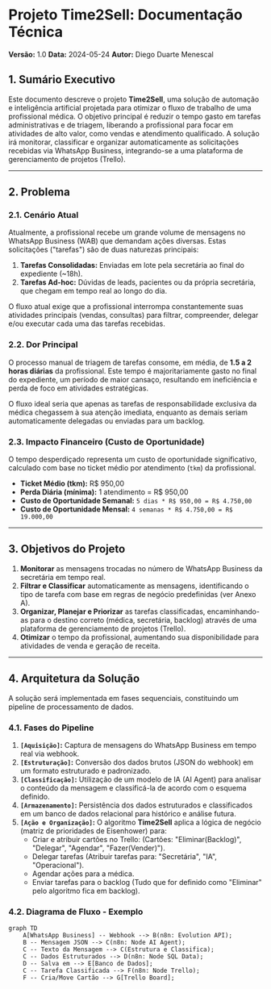# **Projeto Time2Sell: Documentação Técnica**

**Versão:** 1.0
**Data:** 2024-05-24
**Autor:** Diego Duarte Menescal

## 1. Sumário Executivo

Este documento descreve o projeto **Time2Sell**, uma solução de automação e inteligência artificial projetada para otimizar o fluxo de trabalho de uma profissional médica. O objetivo principal é reduzir o tempo gasto em tarefas administrativas e de triagem, liberando a profissional para focar em atividades de alto valor, como vendas e atendimento qualificado. A solução irá monitorar, classificar e organizar automaticamente as solicitações recebidas via WhatsApp Business, integrando-se a uma plataforma de gerenciamento de projetos (Trello).

---

## 2. Problema

### 2.1. Cenário Atual

Atualmente, a profissional recebe um grande volume de mensagens no WhatsApp Business (WAB) que demandam ações diversas. Estas solicitações ("tarefas") são de duas naturezas principais:

1.  **Tarefas Consolidadas:** Enviadas em lote pela secretária ao final do expediente (~18h).
2.  **Tarefas Ad-hoc:** Dúvidas de leads, pacientes ou da própria secretária, que chegam em tempo real ao longo do dia.

O fluxo atual exige que a profissional interrompa constantemente suas atividades principais (vendas, consultas) para filtrar, compreender, delegar e/ou executar cada uma das tarefas recebidas.

### 2.2. Dor Principal

O processo manual de triagem de tarefas consome, em média, de **1.5 a 2 horas diárias** da profissional. Este tempo é majoritariamente gasto no final do expediente, um período de maior cansaço, resultando em ineficiência e perda de foco em atividades estratégicas.

O fluxo ideal seria que apenas as tarefas de responsabilidade exclusiva da médica chegassem à sua atenção imediata, enquanto as demais seriam automaticamente delegadas ou enviadas para um backlog.

### 2.3. Impacto Financeiro (Custo de Oportunidade)

O tempo desperdiçado representa um custo de oportunidade significativo, calculado com base no ticket médio por atendimento (`tkm`) da profissional.

-   **Ticket Médio (tkm):** R$ 950,00
-   **Perda Diária (mínima):** 1 atendimento = R$ 950,00
-   **Custo de Oportunidade Semanal:** `5 dias * R$ 950,00 = R$ 4.750,00`
-   **Custo de Oportunidade Mensal:** `4 semanas * R$ 4.750,00 = R$ 19.000,00`

---

## 3. Objetivos do Projeto

1.  **Monitorar** as mensagens trocadas no número de WhatsApp Business da secretária em tempo real.
2.  **Filtrar e Classificar** automaticamente as mensagens, identificando o tipo de tarefa com base em regras de negócio predefinidas (ver Anexo A).
3.  **Organizar, Planejar e Priorizar** as tarefas classificadas, encaminhando-as para o destino correto (médica, secretária, backlog) através de uma plataforma de gerenciamento de projetos (Trello).
4.  **Otimizar** o tempo da profissional, aumentando sua disponibilidade para atividades de venda e geração de receita.

---

## 4. Arquitetura da Solução

A solução será implementada em fases sequenciais, constituindo um pipeline de processamento de dados.

### 4.1. Fases do Pipeline

1.  **`[Aquisição]`:** Captura de mensagens do WhatsApp Business em tempo real via webhook.
2.  **`[Estruturação]`:** Conversão dos dados brutos (JSON do webhook) em um formato estruturado e padronizado.
3.  **`[Classificação]`:** Utilização de um modelo de IA (AI Agent) para analisar o conteúdo da mensagem e classificá-la de acordo com o esquema definido.
4.  **`[Armazenamento]`:** Persistência dos dados estruturados e classificados em um banco de dados relacional para histórico e análise futura.
5.  **`[Ação e Organização]`:** O algoritmo **Time2Sell** aplica a lógica de negócio (matriz de prioridades de Eisenhower) para:
    -   Criar e atribuir cartões no Trello: (Cartões: "Eliminar(Backlog)", "Delegar", "Agendar", "Fazer(Vender)").
    -   Delegar tarefas (Atribuir tarefas para: "Secretária", "IA", "Operacional").
    -   Agendar ações para a médica.
    -   Enviar tarefas para o backlog (Tudo que for definido como "Eliminar" pelo algoritmo fica em backlog).

### 4.2. Diagrama de Fluxo - Exemplo
```mermaid
graph TD
    A[WhatsApp Business] -- Webhook --> B(n8n: Evolution API);
    B -- Mensagem JSON --> C(n8n: Node AI Agent);
    C -- Texto da Mensagem --> C(Estrutura e Classifica);
    C -- Dados Estruturados --> D(n8n: Node SQL Data);
    D -- Salva em --> E[Banco de Dados];
    C -- Tarefa Classificada --> F(n8n: Node Trello);
    F -- Cria/Move Cartão --> G[Trello Board];